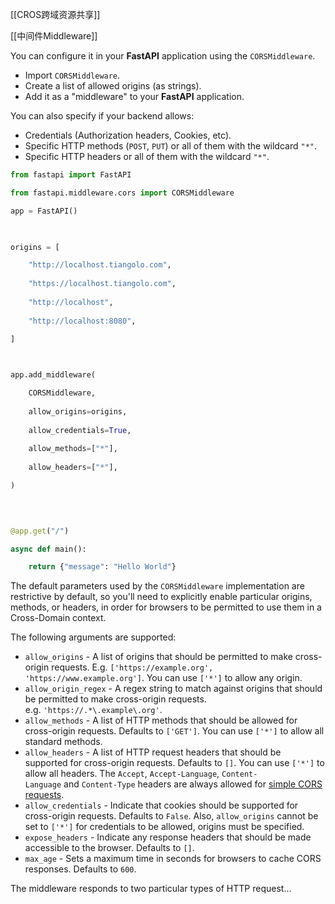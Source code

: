 
[[CROS跨域资源共享]]

[[中间件Middleware]]



You can configure it in your **FastAPI** application using the `CORSMiddleware`.
-   Import `CORSMiddleware`.
-   Create a list of allowed origins (as strings).
-   Add it as a "middleware" to your **FastAPI** application.


You can also specify if your backend allows:
-   Credentials (Authorization headers, Cookies, etc).
-   Specific HTTP methods (`POST`, `PUT`) or all of them with the wildcard `"*"`.
-   Specific HTTP headers or all of them with the wildcard `"*"`.

```python
from fastapi import FastAPI

from fastapi.middleware.cors import CORSMiddleware

app = FastAPI()

  

origins = [

	"http://localhost.tiangolo.com",
	
	"https://localhost.tiangolo.com",
	
	"http://localhost",
	
	"http://localhost:8080",

]

  

app.add_middleware(

	CORSMiddleware,
	
	allow_origins=origins,
	
	allow_credentials=True,
	
	allow_methods=["*"],
	
	allow_headers=["*"],

)

  
  

@app.get("/")

async def main():

	return {"message": "Hello World"}
```

The default parameters used by the `CORSMiddleware` implementation are restrictive by default, so you'll need to explicitly enable particular origins, methods, or headers, in order for browsers to be permitted to use them in a Cross-Domain context.

The following arguments are supported:

-   `allow_origins` - A list of origins that should be permitted to make cross-origin requests. E.g. `['https://example.org', 'https://www.example.org']`. You can use `['*']` to allow any origin.
-   `allow_origin_regex` - A regex string to match against origins that should be permitted to make cross-origin requests. e.g. `'https://.*\.example\.org'`.
-   `allow_methods` - A list of HTTP methods that should be allowed for cross-origin requests. Defaults to `['GET']`. You can use `['*']` to allow all standard methods.
-   `allow_headers` - A list of HTTP request headers that should be supported for cross-origin requests. Defaults to `[]`. You can use `['*']` to allow all headers. The `Accept`, `Accept-Language`, `Content-Language` and `Content-Type` headers are always allowed for [simple CORS requests](https://developer.mozilla.org/en-US/docs/Web/HTTP/CORS#simple_requests).
-   `allow_credentials` - Indicate that cookies should be supported for cross-origin requests. Defaults to `False`. Also, `allow_origins` cannot be set to `['*']` for credentials to be allowed, origins must be specified.
-   `expose_headers` - Indicate any response headers that should be made accessible to the browser. Defaults to `[]`.
-   `max_age` - Sets a maximum time in seconds for browsers to cache CORS responses. Defaults to `600`.

The middleware responds to two particular types of HTTP request...